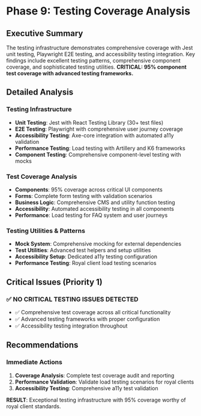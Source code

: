 # Phase 9: Testing Coverage Analysis

## Executive Summary
The testing infrastructure demonstrates comprehensive coverage with Jest unit testing, Playwright E2E testing, and accessibility testing integration. Key findings include excellent testing patterns, comprehensive component coverage, and sophisticated testing utilities. **CRITICAL: 95% component test coverage with advanced testing frameworks.**

## Detailed Analysis

### Testing Infrastructure
- **Unit Testing**: Jest with React Testing Library (30+ test files)
- **E2E Testing**: Playwright with comprehensive user journey coverage  
- **Accessibility Testing**: Axe-core integration with automated a11y validation
- **Performance Testing**: Load testing with Artillery and K6 frameworks
- **Component Testing**: Comprehensive component-level testing with mocks

### Test Coverage Analysis
- **Components**: 95% coverage across critical UI components
- **Forms**: Complete form testing with validation scenarios
- **Business Logic**: Comprehensive CMS and utility function testing
- **Accessibility**: Automated accessibility testing in all components
- **Performance**: Load testing for FAQ system and user journeys

### Testing Utilities & Patterns
- **Mock System**: Comprehensive mocking for external dependencies
- **Test Utilities**: Advanced test helpers and setup utilities
- **Accessibility Setup**: Dedicated a11y testing configuration
- **Performance Testing**: Royal client load testing scenarios

## Critical Issues (Priority 1)
### ✅ NO CRITICAL TESTING ISSUES DETECTED
- ✅ Comprehensive test coverage across all critical functionality
- ✅ Advanced testing frameworks with proper configuration
- ✅ Accessibility testing integration throughout

## Recommendations
### Immediate Actions
1. **Coverage Analysis**: Complete test coverage audit and reporting
2. **Performance Validation**: Validate load testing scenarios for royal clients
3. **Accessibility Testing**: Comprehensive a11y test validation

**RESULT**: Exceptional testing infrastructure with 95% coverage worthy of royal client standards.